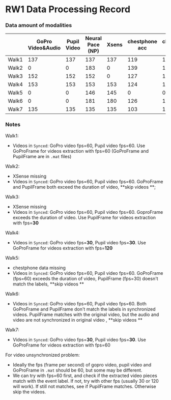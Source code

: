 # RW1 Data Processing Record

### Data amount of modalities

|       | GoPro Video&Audio | Pupil Video | Neural Pace (NP) | Xsens | chestphone acc | chestphone  gyro | chestphone mag | chestphone light | chestphone gps | pupilphone acc | pupilphone gyro | pupilphone mag | pupilphone gps |
| ----- | ----------------- | ----------- | ---------------- | ----- | -------------- | ---------------- | -------------- | ---------------- | -------------- | -------------- | --------------- | -------------- | -------------- |
| Walk1 | 137               | 137         | 137              | 137   | 119            | 118              | 117            | 117              | 89             | 114            | 114             | 112            | 92             |
| Walk2 | 0                 | 0           | 183              | 0     | 139            | 138              | 137            | 136              | 130            | 130            | 130             | 132            | 144            |
| Walk3 | 152               | 152         | 152              | 0     | 127            | 127              | 127            | 119              | 66             | 128            | 128             | 128            | 116            |
| Walk4 | 153               | 153         | 153              | 153   | 124            | 124              | 124            | 115              | 104            | 130            | 130             | 130            | 106            |
| Walk5 | 0                 | 0           | 146              | 145   | 0              | 0                | 0              | 0                | 0              | 127            | 126             | 127            | 102            |
| Walk6 | 0                 | 0           | 181              | 180   | 126            | 126              | 125            | 117              | 122            | 123            | 121             | 123            | 141            |
| Walk7 | 135               | 135         | 135              | 135   | 103            | 103              | 102            | 99               | 94             | 99             | 98              | 98             | 78             |

### Notes

Walk1: 

- Videos in `Synced`: GoPro video fps=60, Pupil video fps=60. Use GoProFrame for videos extraction with fps=60 (GoProFrame and PupilFrame are in `.mat` files)

Walk2:

- XSense missing
- Videos in `Synced`: GoPro video fps=60, Pupil video fps=60. GoProFrame and PupilFrame both exceed the duration of video, **skip videos **;

Walk3:

- XSense missing
- Videos in `Synced`: GoPro video fps=60, Pupil video fps=60. GoproFrame exceeds the duration of video. Use PupilFrame for videos extraction with fps=**30**

Walk4:

- Videos in `Synced`: GoPro video fps=**30**, Pupil video fps=**30**. Use GoProFrame for videos extraction with fps=**120**

Walk5:

- chestphone data missing
- Videos in `Synced`: GoPro video fps=60, Pupil video fps=60. GoProFrame (fps=60) exceeds the duration of video, PupilFrame (fps=30) doesn't match the labels, **skip videos **

Walk6:

- Videos in `Synced`: GoPro video fps=60, Pupil video fps=60. Both GoProFrame and PupilFrame don't match the labels in synchronized videos. PupilFrame matches with the original video, but the audio and video are not synchronized in original video , **skip videos **

Walk7:

- Videos in `Synced`: GoPro video fps=**30**, Pupil video fps=**30**. Use GoProFrame for videos extraction with fps=60



For video unsynchronized problem:

- Ideally the fps (frame per second) of gopro video, pupil video and GoProFrame in `.mat` should be 60, but some may be different.
- We can try with fps=60 first, and check if the extracted video pieces match with the event label. If not, try with other fps (usually 30 or 120 will work). If still not matches, see if PupilFrame matches. Otherwise skip the videos.